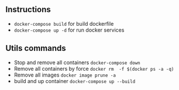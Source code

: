 ## Instructions

* ```docker-compose build``` for build dockerfile
* ```docker-compose up -d``` for run docker services

## Utils commands
* Stop and remove all containers ```docker-compose down```
* Remove all containers by force ```docker rm  -f $(docker ps -a -q)```
* Remove all images ```docker image prune -a```
* build and up container ```docker-compose up --build```
